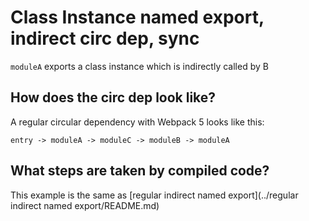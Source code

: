 # Class Instance named export, indirect circ dep, sync

`moduleA` exports a class instance which is indirectly called by B

## How does the circ dep look like?

A regular circular dependency with Webpack 5 looks like this:

```
entry -> moduleA -> moduleC -> moduleB -> moduleA
```

## What steps are taken by compiled code?

This example is the same as [regular indirect named export](../regular indirect named export/README.md)